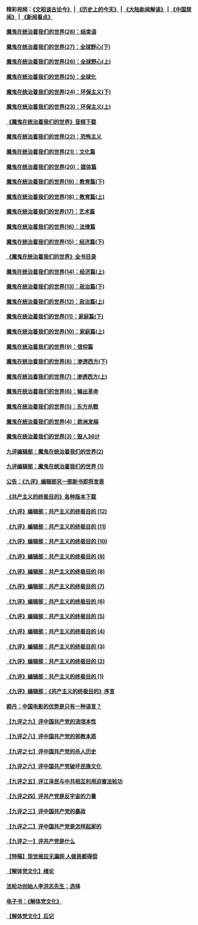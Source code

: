 #### 精彩视频：[《文昭谈古论今》](http://45.32.25.56/wenzhao) | [《历史上的今天》](http://45.32.25.56/today-in-history) | [《大陆新闻解读》](http://45.32.25.56/ntdtv-comedy) | [《中国禁闻》](http://45.32.25.56/ntdtv-news) | [《新闻看点》](http://45.32.25.56/news-insight) 

 #### [魔鬼在统治着我们的世界(28)：结束语](../pages/nsc422/n10936246.md?t=02060331) 

#### [魔鬼在统治着我们的世界(27)：全球野心(下)](../pages/nsc422/n10928319.md?t=02060331) 

#### [魔鬼在统治着我们的世界(26)：全球野心(上)](../pages/nsc422/n10900318.md?t=02060331) 

#### [魔鬼在统治着我们的世界(25)：全球化](../pages/nsc422/n10788205.md?t=02060331) 

#### [魔鬼在统治着我们的世界(24)：环保主义(下)](../pages/nsc422/n10695307.md?t=02060331) 

#### [魔鬼在统治着我们的世界(23)：环保主义(上)](../pages/nsc422/n10688613.md?t=02060331) 

#### [《魔鬼在统治着我们的世界》音频下载](../pages/nsc422/n10635553.md?t=02060331) 

#### [魔鬼在统治着我们的世界(22)：恐怖主义](../pages/nsc422/n10614727.md?t=02060331) 

#### [魔鬼在统治着我们的世界(21)：文化篇](../pages/nsc422/n10597706.md?t=02060331) 

#### [魔鬼在统治着我们的世界(20)：媒体篇](../pages/nsc422/n10586579.md?t=02060331) 

#### [魔鬼在统治着我们的世界(19)：教育篇(下)](../pages/nsc422/n10564808.md?t=02060331) 

#### [魔鬼在统治着我们的世界(18)：教育篇(上)](../pages/nsc422/n10526970.md?t=02060331) 

#### [魔鬼在统治着我们的世界(17)：艺术篇](../pages/nsc422/n10499093.md?t=02060331) 

#### [魔鬼在统治着我们的世界(16)：法律篇](../pages/nsc422/n10485969.md?t=02060331) 

#### [魔鬼在统治着我们的世界(15)：经济篇(下)](../pages/nsc422/n10469975.md?t=02060331) 

#### [《魔鬼在统治着我们的世界》全书目录](../pages/nsc422/n10464261.md?t=02060331) 

#### [魔鬼在统治着我们的世界(14)：经济篇(上)](../pages/nsc422/n10457370.md?t=02060331) 

#### [魔鬼在统治着我们的世界(13)：政治篇(下)](../pages/nsc422/n10448270.md?t=02060331) 

#### [魔鬼在统治着我们的世界(12)：政治篇(上)](../pages/nsc422/n10444576.md?t=02060331) 

#### [魔鬼在统治着我们的世界(11)：家庭篇(下)](../pages/nsc422/n10440961.md?t=02060331) 

#### [魔鬼在统治着我们的世界(10)：家庭篇(上)](../pages/nsc422/n10435448.md?t=02060331) 

#### [魔鬼在统治着我们的世界(9)：信仰篇](../pages/nsc422/n10432159.md?t=02060331) 

#### [魔鬼在统治着我们的世界(8)：渗透西方(下)](../pages/nsc422/n10429603.md?t=02060331) 

#### [魔鬼在统治着我们的世界(7)：渗透西方(上)](../pages/nsc422/n10426013.md?t=02060331) 

#### [魔鬼在统治着我们的世界(6)：输出革命](../pages/nsc422/n10421536.md?t=02060331) 

#### [魔鬼在统治着我们的世界(5)：东方杀戮](../pages/nsc422/n10417707.md?t=02060331) 

#### [魔鬼在统治着我们的世界(4)：欧洲发端](../pages/nsc422/n10414890.md?t=02060331) 

#### [魔鬼在统治着我们的世界(3)：毁人36计](../pages/nsc422/n10411583.md?t=02060331) 

#### [九评编辑部：魔鬼在统治着我们的世界(2)](../pages/nsc422/n10410036.md?t=02060331) 

#### [九评编辑部：魔鬼在统治着我们的世界 (1)](../pages/nsc422/n10406825.md?t=02060331) 

#### [公告：《九评》编辑部另一部新书即将发表](../pages/nsc422/n10405104.md?t=02060331) 

#### [《共产主义的终极目的》各种版本下载](../pages/nsc422/n10022138.md?t=02060331) 

#### [《九评》编辑部：共产主义的终极目的 (12)](../pages/nsc422/n9933272.md?t=02060331) 

#### [《九评》编辑部：共产主义的终极目的 (11)](../pages/nsc422/n9924973.md?t=02060331) 

#### [《九评》编辑部：共产主义的终极目的 (10)](../pages/nsc422/n9920883.md?t=02060331) 

#### [《九评》编辑部：共产主义的终极目的 (9)](../pages/nsc422/n9916363.md?t=02060331) 

#### [《九评》编辑部：共产主义的终极目的 (8)](../pages/nsc422/n9912488.md?t=02060331) 

#### [《九评》编辑部：共产主义的终极目的 (7)](../pages/nsc422/n9901176.md?t=02060331) 

#### [《九评》编辑部：共产主义的终极目的 (6)](../pages/nsc422/n9899359.md?t=02060331) 

#### [《九评》编辑部：共产主义的终极目的 (5)](../pages/nsc422/n9893174.md?t=02060331) 

#### [《九评》编辑部：共产主义的终极目的 (4)](../pages/nsc422/n9891246.md?t=02060331) 

#### [《九评》编辑部：共产主义的终极目的 (3)](../pages/nsc422/n9879879.md?t=02060331) 

#### [《九评》编辑部：共产主义的终极目的 (2)](../pages/nsc422/n9876205.md?t=02060331) 

#### [《九评》编辑部：共产主义的终极目的 (1)](../pages/nsc422/n9865857.md?t=02060331) 

#### [《九评》编辑部：《共产主义的终极目的》序言](../pages/nsc422/n9862666.md?t=02060331) 

#### [颜丹：中国电影的优势是只有一种语言？](../pages/nsc422/n9583062.md?t=02060331) 

#### [【九评之九】评中国共产党的流氓本性](../pages/nsc422/n737542.md?t=02060331) 

#### [【九评之八】评中国共产党的邪教本质](../pages/nsc422/n735942.md?t=02060331) 

#### [【九评之七】评中国共产党的杀人历史](../pages/nsc422/n733806.md?t=02060331) 

#### [【九评之六】评中国共产党破坏民族文化](../pages/nsc422/n731667.md?t=02060331) 

#### [【九评之五】评江泽民与中共相互利用迫害法轮功](../pages/nsc422/n730058.md?t=02060331) 

#### [【九评之四】评共产党是反宇宙的力量](../pages/nsc422/n727814.md?t=02060331) 

#### [【九评之三】评中国共产党的暴政](../pages/nsc422/n725597.md?t=02060331) 

#### [【九评之二】评中国共产党是怎样起家的](../pages/nsc422/n723946.md?t=02060331) 

#### [【九评之一】评共产党是什么](../pages/nsc422/n722529.md?t=02060331) 

#### [【特稿】现世报应无漏网 人做恶都得偿](../pages/nsc422/n4215167.md?t=02060331) 

#### [【解体党文化】绪论](../pages/nsc422/n1449356.md?t=02060331) 

#### [法轮功创始人李洪志先生：选择](../pages/nsc422/n3580738.md?t=02060331) 

#### [电子书：《解体党文化》](../pages/nsc422/n1573484.md?t=02060331) 

#### [【解体党文化】后记](../pages/nsc422/n1531999.md?t=02060331) 

